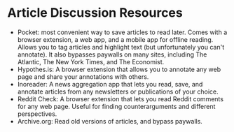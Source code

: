 # Article Discussion Resources
- Pocket: most convenient way to save articles to read later. Comes with a browser extension, a web app, and a mobile app for offline reading. Allows you to tag articles and highlight text (but unfortunately you can't annotate). It also bypasses paywalls on many sites, including The Atlantic, The New York Times, and The Economist.
- Hypothes.is: A browser extension that allows you to annotate any web page and share your annotations with others.
- Inoreader: A news aggregation app that lets you read, save, and annotate articles from any newsletters or publications of your choice.
- Reddit Check: A browser extension that lets you read Reddit comments for any web page. Useful for finding counterarguments and different perspectives.
- Archive.org: Read old versions of articles, and bypass paywalls.